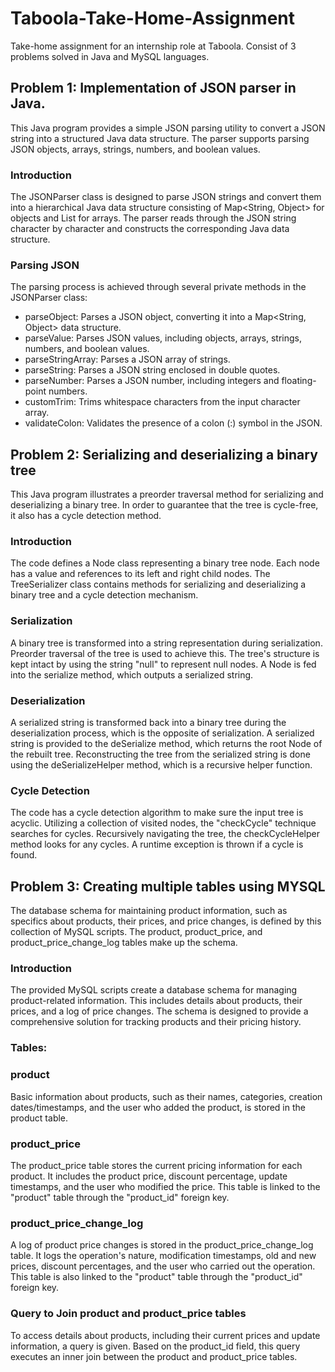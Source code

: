 # Taboola-Take-Home-Assignment
Take-home assignment for an internship role at Taboola.
Consist of 3 problems solved in Java and MySQL languages.

## Problem 1: Implementation of JSON parser in Java.
This Java program provides a simple JSON parsing utility to convert a JSON string into a structured Java data structure.
The parser supports parsing JSON objects, arrays, strings, numbers, and boolean values.

### Introduction
The JSONParser class is designed to parse JSON strings and convert them into a hierarchical Java data structure consisting of Map<String, Object> for objects and List<String> for arrays. 
The parser reads through the JSON string character by character and constructs the corresponding Java data structure.

### Parsing JSON
The parsing process is achieved through several private methods in the JSONParser class:

* parseObject: Parses a JSON object, converting it into a Map<String, Object> data structure.
* parseValue: Parses JSON values, including objects, arrays, strings, numbers, and boolean values.
* parseStringArray: Parses a JSON array of strings.
* parseString: Parses a JSON string enclosed in double quotes.
* parseNumber: Parses a JSON number, including integers and floating-point numbers.
* customTrim: Trims whitespace characters from the input character array.
* validateColon: Validates the presence of a colon (:) symbol in the JSON.

## Problem 2: Serializing and deserializing a binary tree
This Java program illustrates a preorder traversal method for serializing and deserializing a binary tree. 
In order to guarantee that the tree is cycle-free, it also has a cycle detection method.

### Introduction
The code defines a Node class representing a binary tree node. Each node has a value and references to its left and right child nodes. 
The TreeSerializer class contains methods for serializing and deserializing a binary tree and a cycle detection mechanism.

### Serialization
A binary tree is transformed into a string representation during serialization. 
Preorder traversal of the tree is used to achieve this. The tree's structure is kept intact by using the string "null" to represent null nodes. 
A Node is fed into the serialize method, which outputs a serialized string.

### Deserialization
A serialized string is transformed back into a binary tree during the deserialization process, which is the opposite of serialization. A serialized string is provided
to the deSerialize method, which returns the root Node of the rebuilt tree. Reconstructing the tree from the serialized string is done using the deSerializeHelper method,
which is a recursive helper function.

### Cycle Detection
The code has a cycle detection algorithm to make sure the input tree is acyclic. Utilizing a collection of visited nodes, the "checkCycle" technique searches for cycles. 
Recursively navigating the tree, the checkCycleHelper method looks for any cycles. A runtime exception is thrown if a cycle is found.

## Problem 3: Creating multiple tables using MYSQL
The database schema for maintaining product information, such as specifics about products, their prices, and price changes, is defined by this collection of MySQL scripts. 
The product, product_price, and product_price_change_log tables make up the schema.

### Introduction
The provided MySQL scripts create a database schema for managing product-related information. This includes details about products, their prices, and a log of price changes. 
The schema is designed to provide a comprehensive solution for tracking products and their pricing history.

### Tables:

### product
Basic information about products, such as their names, categories, creation dates/timestamps, and the user who added the product, is stored in the product table.

### product_price
The product_price table stores the current pricing information for each product. It includes the product price, discount percentage, update timestamps, and the user who modified the price. 
This table is linked to the "product" table through the "product_id" foreign key.

### product_price_change_log
A log of product price changes is stored in the product_price_change_log table. It logs the operation's nature, modification timestamps, old and new prices, discount percentages, and the user who carried out the operation.
This table is also linked to the "product" table through the "product_id" foreign key.

### Query to Join product and product_price tables
To access details about products, including their current prices and update information, a query is given. Based on the product_id field, this query executes an inner join between the product and product_price tables.
